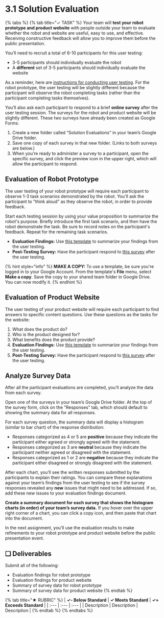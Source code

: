 # 3.1 Solution Evaluation

{% tabs %}
{% tab title="✓ TASK" %}
Your team will **test your robot prototype and product website** with people outside your team to evaluate whether the robot and website are useful, easy to use, and effective. Receiving constructive feedback will allow you to improve them before the public presentation.

You’ll need to recruit a total of 6-10 participants for this user testing:

* 3-5 participants should individually evaluate the robot
* A **different** set of 3-5 participants should individually evaluate the website

As a reminder, here are [instructions for conducting user testing](https://docs.idew.org/principles-and-practices/practices/design-practices/user-testing). For the robot prototype, the user testing will be slightly different because the participant will observe the robot completing tasks \(rather than the participant completing tasks themselves\).

You’ll also ask each participant to respond to a brief **online survey** after the user testing session. The surveys for the robot and product website will be slightly different. These two surveys have already been created as Google Forms:

1. Create a new folder called “Solution Evaluations” in your team’s Google Drive folder.
2. Save one copy of each survey in that new folder. \(Links to both surveys are below.\)
3. When you’re ready to administer a survey to a participant, open the specific survey, and click the preview icon in the upper right, which will allow the participant to respond.

## Evaluation of Robot Prototype

The user testing of your robot prototype will require each participant to observe 1-3 task scenarios demonstrated by the robot. You'll ask the participant to "think aloud" as they observe the robot, in order to provide feedback.

Start each testing session by using your value proposition to summarize the robot's purpose. Briefly introduce the first task scenario, and then have the robot demonstrate the task. Be sure to record notes on the participant's feedback. Repeat for the remaining task scenarios.

* **Evaluation Findings:** Use [this template](https://drive.google.com/open?id=1lQUSyjqKTbo1Pth34okLd43AZw2O_zkC7zYE1grwHv0) to summarize your findings from the user testing.
* **Post-Testing Survey:** Have the participant respond to [this survey](https://drive.google.com/open?id=1ZCQXQI1aIPoFtIB9QovvDTjK_f2cytyCK54Ztil_-6o) after the user testing.

{% hint style="info" %}
**MAKE A COPY:**  To use a template, be sure you're logged in to your Google Account. From the template's **File** menu, select **Make a copy**. Save the copy to your shared team folder in Google Drive. You can now modify it.
{% endhint %}

## Evaluation of Product Website

The user testing of your product website will require each participant to find answers to specific content questions. Use these questions as the tasks for the website:

1. What does the product do?
2. Who is the product designed for?
3. What benefits does the product provide?
4. **Evaluation Findings:** Use [this template](https://drive.google.com/open?id=1lQUSyjqKTbo1Pth34okLd43AZw2O_zkC7zYE1grwHv0) to summarize your findings from the user testing.
5. **Post-Testing Survey:** Have the participant respond to [this survey](https://drive.google.com/open?id=1_4bNXeaLVzKmuKQevSshFH4cCMSQn1jgKFQYdaw_cBs) after the user testing.

## Analyze Survey Data

After all the participant evaluations are completed, you’ll analyze the data from each survey.

Open one of the surveys in your team’s Google Drive folder. At the top of the survey form, click on the "Responses" tab, which should default to showing the summary data for all responses.

For each survey question, the summary data will display a histogram \(similar to bar chart\) of the response distribution:

* Responses categorized as 4 or 5 are **positive** because they indicate the participant either agreed or strongly agreed with the statement.
* Responses categorized as 3 are **neutral** because they indicate the participant neither agreed or disagreed with the statement.
* Responses categorized as 1 or 2 are **negative** because they indicate the participant either disagreed or strongly disagreed with the statement.

After each chart, you’ll see the written responses submitted by the participants to explain their ratings. You can compare these explanations against your team’s findings from the user testing to see if the survey responses revealed any **new** issues that might need to be addressed. If so, add these new issues to your evaluation findings document.

**Create a summary document for each survey that shows the histogram charts \(in order\) of your team’s survey data.** If you hover over the upper right corner of a chart, you can click a copy icon, and then paste that chart into the document.

In the next assignment, you’ll use the evaluation results to make refinements to your robot prototype and product website before the public presentation event.

## **❏ Deliverables**

Submit all of the following:

* Evaluation findings for robot prototype
* Evaluation findings for product website
* Summary of survey data for robot prototype
* Summary of survey data for product website
{% endtab %}

{% tab title="★ RUBRIC" %}
| **✓- Below Standard** | **✓ Meets Standard** | **✓+ Exceeds Standard** |
| :--- | :--- | :--- |
| Description | Description | Description |
{% endtab %}
{% endtabs %}

